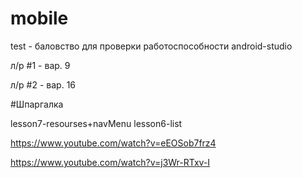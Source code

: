 ﻿# mobile

test - баловство для проверки работоспособности android-studio

л/р #1 - вар. 9

л/р #2 - вар. 16

#Шпаргалка

lesson7-resourses+navMenu
lesson6-list

https://www.youtube.com/watch?v=eEOSob7frz4

https://www.youtube.com/watch?v=j3Wr-RTxv-I
